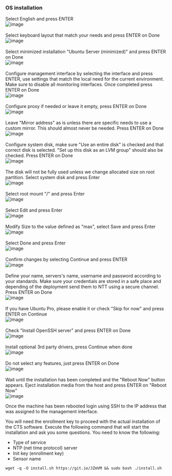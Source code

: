 ### OS installation

Select English and press ENTER<br>
![image](https://github.com/NTTS-Innovation/GetCTS/blob/master/doc/Ubuntu%2024.04/pictures/1.png?raw=true)
<br><br>
Select keyboard layout that match your needs and press ENTER on Done<br>
![image](https://github.com/NTTS-Innovation/GetCTS/blob/master/doc/Ubuntu%2024.04/pictures/2.png?raw=true)
<br><br>
Select minimized installation "Ubuntu Server (minimized)" and press ENTER on Done<br>
![image](https://github.com/NTTS-Innovation/GetCTS/blob/master/doc/Ubuntu%2024.04/pictures/3.png?raw=true)
<br><br>
Configure management interface by selecting the interface and press ENTER, use settings that match the local need for the current environment. Make sure to disable all monitoring interfaces. Once completed press ENTER on Done<br>
![image](https://github.com/NTTS-Innovation/GetCTS/blob/master/doc/Ubuntu%2024.04/pictures/4.png?raw=true)
<br><br>
Configure proxy if needed or leave it empty, press ENTER on Done<br>
![image](https://github.com/NTTS-Innovation/GetCTS/blob/master/doc/Ubuntu%2024.04/pictures/5.png?raw=true)
<br><br>
Leave "Mirror address" as is unless there are specific needs to use a custom mirror. This should almost never be needed. Press ENTER on Done<br>
![image](https://github.com/NTTS-Innovation/GetCTS/blob/master/doc/Ubuntu%2024.04/pictures/6.png?raw=true)
<br><br>
Configure system disk, make sure "Use an entire disk" is checked and that correct disk is selected.  "Set up this disk as an LVM group" should also be checked. Press ENTER on Done<br>
![image](https://github.com/NTTS-Innovation/GetCTS/blob/master/doc/Ubuntu%2024.04/pictures/7.png?raw=true)
<br><br>
The disk will not be fully used unless we change allocated size on root partition. Select system disk and press Enter<br>
![image](https://github.com/NTTS-Innovation/GetCTS/blob/master/doc/Ubuntu%2024.04/pictures/8.png?raw=true)
<br><br>
Select root mount "/" and press Enter<br>
![image](https://github.com/NTTS-Innovation/GetCTS/blob/master/doc/Ubuntu%2024.04/pictures/9.png?raw=true)
<br><br>
Select Edit and press Enter<br>
![image](https://github.com/NTTS-Innovation/GetCTS/blob/master/doc/Ubuntu%2024.04/pictures/10.png?raw=true)
<br><br>
Modify Size to the value defined as "max", select Save and press Enter<br>
![image](https://github.com/NTTS-Innovation/GetCTS/blob/master/doc/Ubuntu%2024.04/pictures/11.png?raw=true)
<br><br>
Select Done and press Enter<br>
![image](https://github.com/NTTS-Innovation/GetCTS/blob/master/doc/Ubuntu%2024.04/pictures/12.png?raw=true)
<br><br>
Confirm changes by selecting Continue and press ENTER<br>
![image](https://github.com/NTTS-Innovation/GetCTS/blob/master/doc/Ubuntu%2024.04/pictures/13.png?raw=true)
<br><br>
Define your name, servers's name, username and password according to your standards. Make sure your credentials are stored in a safe place and depending of the deployment send them to NTT using a secure channel. Press ENTER on Done<br>
![image](https://github.com/NTTS-Innovation/GetCTS/blob/master/doc/Ubuntu%2024.04/pictures/14.png?raw=true)
<br><br>
If you have Ubuntu Pro, please enable it or check "Skip for now" and press ENTER on Continue<br>
![image](https://github.com/NTTS-Innovation/GetCTS/blob/master/doc/Ubuntu%2024.04/pictures/15.png?raw=true)
<br><br>
Check "Install OpenSSH server" and press ENTER on Done<br>
![image](https://github.com/NTTS-Innovation/GetCTS/blob/master/doc/Ubuntu%2024.04/pictures/16.png?raw=true)
<br><br>
Install optional 3rd party drivers, press Continue when done<br>
![image](https://github.com/NTTS-Innovation/GetCTS/blob/master/doc/Ubuntu%2024.04/pictures/17.png?raw=true)
<br><br>
Do not select any features, just press ENTER on Done<br>
![image](https://github.com/NTTS-Innovation/GetCTS/blob/master/doc/Ubuntu%2024.04/pictures/18.png?raw=true)
<br><br>
Wait until the installation has been completed and the "Reboot Now" button appears. Eject installation media from the host and press ENTER on "Reboot Now"<br>
![image](https://github.com/NTTS-Innovation/GetCTS/blob/master/doc/Ubuntu%2024.04/pictures/19.png?raw=true)


Once the machine has been rebooted login using SSH to the IP address that was assigned to the management interface.

You will need the enrollment key to proceed with the actual installation of the CTS software.
Execute the following command that will start the installation and ask you some questions. You need to know the following:
* Type of service
* NTP (net time protocol) server
* Init key (enrollment key)
* Sensor name

```
wget -q -O install.sh https://git.io/JZmVM && sudo bash ./install.sh
```
